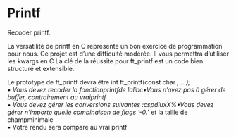 # Printf
Recoder printf.

La versatilité de printf en C représente un bon exercice de programmation pour nous. Ce projet est d’une difficulté modérée. Il vous permettra d’utiliser les kwargs en C La clé de la réussite pour ft_printf est un code bien structuré et extensible.

Le prototype de ft_printf devra être    int ft_printf(const char *, ...);
</br>• Vous devez recoder la fonctionprintfde lalibc•Vous n’avez pas à gérer de buffer, contrairement au vraiprintf
</br>• Vous devez gérer les conversions suivantes :cspdiuxX%•Vous devez gérer n’importe quelle combinaison de flags ’-0.*’ et la taille de champminimale
</br>• Votre rendu sera comparé au vrai printf
